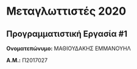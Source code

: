 # Μεταγλωττιστές 2020
## Προγραμματιστική Εργασία #1

**Ονοματεπώνυμο:** ΜΑΘΙΟΥΔΑΚΗΣ ΕΜΜΑΝΟΥΗΛ

**Α.Μ.:** Π2017027


